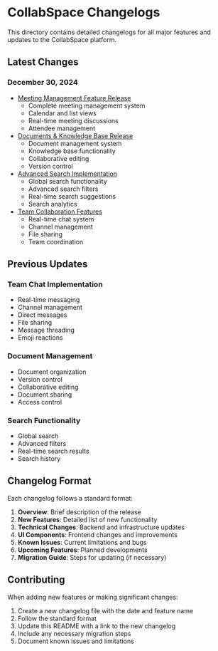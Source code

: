 # CollabSpace Changelogs

This directory contains detailed changelogs for all major features and updates to the CollabSpace platform.

## Latest Changes

### December 30, 2024
- [Meeting Management Feature Release](./2024-12-30-meeting-management.md)
  - Complete meeting management system
  - Calendar and list views
  - Real-time meeting discussions
  - Attendee management
- [Documents & Knowledge Base Release](./2024-12-30-documents-knowledge-base.md)
  - Document management system
  - Knowledge base functionality
  - Collaborative editing
  - Version control
- [Advanced Search Implementation](./2024-12-30-advanced-search.md)
  - Global search functionality
  - Advanced search filters
  - Real-time search suggestions
  - Search analytics
- [Team Collaboration Features](./2024-12-30-team-collaboration.md)
  - Real-time chat system
  - Channel management
  - File sharing
  - Team coordination

## Previous Updates

### Team Chat Implementation
- Real-time messaging
- Channel management
- Direct messages
- File sharing
- Message threading
- Emoji reactions

### Document Management
- Document organization
- Version control
- Collaborative editing
- Document sharing
- Access control

### Search Functionality
- Global search
- Advanced filters
- Real-time search results
- Search history

## Changelog Format

Each changelog follows a standard format:

1. **Overview**: Brief description of the release
2. **New Features**: Detailed list of new functionality
3. **Technical Changes**: Backend and infrastructure updates
4. **UI Components**: Frontend changes and improvements
5. **Known Issues**: Current limitations and bugs
6. **Upcoming Features**: Planned developments
7. **Migration Guide**: Steps for updating (if necessary)

## Contributing

When adding new features or making significant changes:

1. Create a new changelog file with the date and feature name
2. Follow the standard format
3. Update this README with a link to the new changelog
4. Include any necessary migration steps
5. Document known issues and limitations
